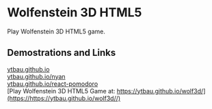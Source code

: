 Wolfenstein 3D HTML5
======

Play Wolfenstein 3D HTML5 game.

## Demostrations and Links

[ytbau.github.io](https://ytbau.github.io/)  
[ytbau.github.io/nyan](https://ytbau.github.io/nyan/)  
[ytbau.github.io/react-pomodoro](https://ytbau.github.io/react-pomodoro/)  
[Play Wolfenstein 3D HTML5 Game at: https://ytbau.github.io/wolf3d/](https://https://ytbau.github.io/wolf3d//)   

